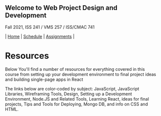 ## Welcome to Web Project Design and Development

Fall 2021, ISS 241 / VMS 257 / ISS/CMAC 741

| [Home](./) | [Schedule](./schedule.md) | [Assignments](./assignments.md) |

# Resources

  <p>
   Below You'll find a number of resources for everything covered in this
   course from setting up your development environment to final project
   ideas and building single-page apps in React
  </p>
  <p>
    The links below are color-coded by subject:
    <span class="JavaScript">JavaScript</span>,
    <span class="JS-Libraries">JavaScript Libraries</span>,
    <span class="Wireframing">Wireframing Tools</span>,
    <span class="Design">Design</span>,
    <span class="Development-Environment">Setting up a Development Environment</span>, 
    <span class="Node-JS">Node.JS and Related Tools</span>,
    <span class="React">Learning React</span>,
    <span class="Project-Ideas">ideas for final projects</span>,
    <span class="Deploy">Tips and Tools for Deploying</span>,
    <span class="MongoDB">Mongo DB</span>, and info on
    <span class="CSS">CSS</span> and <span class="HTML">HTML</span>.
  </p>

<div id="resources-table"></div>

<script src="https://ajax.googleapis.com/ajax/libs/jquery/1.7.1/jquery.min.js"></script>
<script src="js/papaparse.js"></script>
<script>
  getResources();
  async function getResources() {
  response = await fetch("data/student-resources.csv");
  const data = await response.text();
  const jsonData = Papa.parse(data).data.slice(1);
  console.log(jsonData);
  var dataContainer = document.getElementById("resources-table");
  var ul = document.createElement("ul");
  ul.classlist.add('resources-list');
  dataContainer.appendChild(ul);
  jsonData.forEach((item) => {
    var li = document.createElement("li");
    li.classList.add(item[2]);
    li.classList.add("w3-card-2");
    var link = document.createElement("a");
    link.href = item[3];
    link.innerHTML = item[0];
    var div = document.createElement("div");
    div.innerHTML = item[1];
    link.appendChild(div);
    li.appendChild(link);
    ul.appendChild(li);
  });
}
</script>

